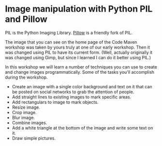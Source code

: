 # Image manipulation with Python PIL and Pillow

PIL is the Python Imaging Library. [Pillow](https://pillow.readthedocs.io/en/stable/) is a friendly fork of PIL.

The image that you can see on the home page of the Code Maven workshop was taken by yours truly at one of our early
workshop. Then it was changed using PIL to have its current form.
(Well, actually originally it was changed using Gimp, but since I learned I can do it better using PIL.)

In this workshop we will learn a number of techniques you can use to create and change images programmatically.
Some of the tasks you'll accomplish during the workshop.

* Create an image with a single color background and text on it that can be posted on social networks to grab the
  attention of people.
* Add straight lines to existing images to mark specific areas.
* Add rectangulars to image to mark objects.
* Resize image.
* Crop image.
* Blur image.
* Combine images.
* Add a white triangle at the bottom of the image and write some text on it.
* Draw simple pictures.

